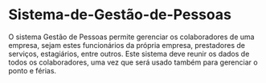 # Sistema-de-Gestão-de-Pessoas
O sistema Gestão de Pessoas permite gerenciar os colaboradores de uma empresa, sejam estes funcionários da própria empresa, prestadores de serviços, estagiários, entre outros. Este sistema deve reunir os dados de todos os colaboradores, uma vez que será usado também para gerenciar o ponto e férias.
